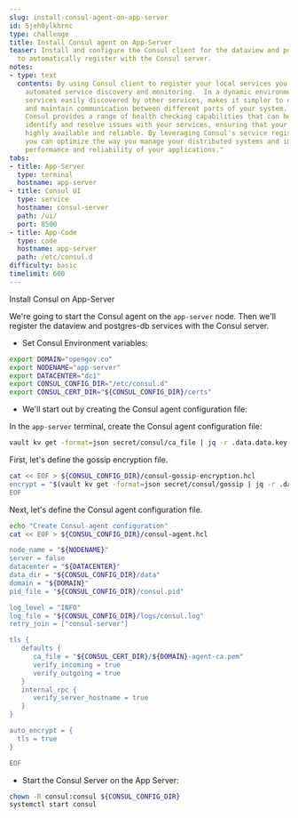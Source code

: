 ```yaml
---
slug: install-consul-agent-on-app-server
id: 5jeh0ylkhrnc
type: challenge
title: Install Consul agent on App-Server
teaser: Install and configure the Consul client for the dataview and postgres-db services.  These  services
  to automatically register with the Consul server.
notes:
- type: text
  contents: By using Consul client to register your local services you benefit from
    automated service discovery and monitoring.  In a dynamic environment, having
    services easily discovered by other services, makes it simpler to establish connections
    and maintain communication between different parts of your system. Additionally,
    Consul provides a range of health checking capabilities that can help you quickly
    identify and resolve issues with your services, ensuring that your system remains
    highly available and reliable. By leveraging Consul's service registration capabilities,
    you can optimize the way you manage your distributed systems and improve the overall
    performance and reliability of your applications."
tabs:
- title: App-Server
  type: terminal
  hostname: app-server
- title: Consul UI
  type: service
  hostname: consul-server
  path: /ui/
  port: 8500
- title: App-Code
  type: code
  hostname: app-server
  path: /etc/consul.d
difficulty: basic
timelimit: 600
---
```

Install Consul on App-Server

We're going to start the Consul agent on the `app-server` node.  Then we'll register the dataview and postgres-db services with the Consul server.

* Set Consul Environment variables:

```bash
export DOMAIN="opengov.co"
export NODENAME="app-server"
export DATACENTER="dc1"
export CONSUL_CONFIG_DIR="/etc/consul.d"
export CONSUL_CERT_DIR="${CONSUL_CONFIG_DIR}/certs"
```

* We'll start out by creating the Consul agent configuration file:

In the `app-server` terminal, create the Consul agent configuration file:

```bash
vault kv get -format=json secret/consul/ca_file | jq -r .data.data.key > ${CONSUL_CERT_DIR}/${DOMAIN}-agent-ca.pem
```

First, let's define the gossip encryption file.

```bash
cat << EOF > ${CONSUL_CONFIG_DIR}/consul-gossip-encryption.hcl
encrypt = "$(vault kv get -format=json secret/consul/gossip | jq -r .data.data.key)"
EOF
```

Next, let's define the Consul agent configuration file.

```bash
echo "Create Consul-agent configuration"
cat << EOF > ${CONSUL_CONFIG_DIR}/consul-agent.hcl

node_name = "${NODENAME}"
server = false
datacenter = "${DATACENTER}"
data_dir = "${CONSUL_CONFIG_DIR}/data"
domain = "${DOMAIN}"
pid_file = "${CONSUL_CONFIG_DIR}/consul.pid"

log_level = "INFO"
log_file = "${CONSUL_CONFIG_DIR}/logs/consul.log"
retry_join = ["consul-server"]

tls {
   defaults {
      ca_file = "${CONSUL_CERT_DIR}/${DOMAIN}-agent-ca.pem"
      verify_incoming = true
      verify_outgoing = true
   }
   internal_rpc {
      verify_server_hostname = true
   }
}

auto_encrypt = {
  tls = true
}

EOF
```

* Start the Consul Server on the App Server:

```bash
chown -R consul:consul ${CONSUL_CONFIG_DIR}
systemctl start consul
```

